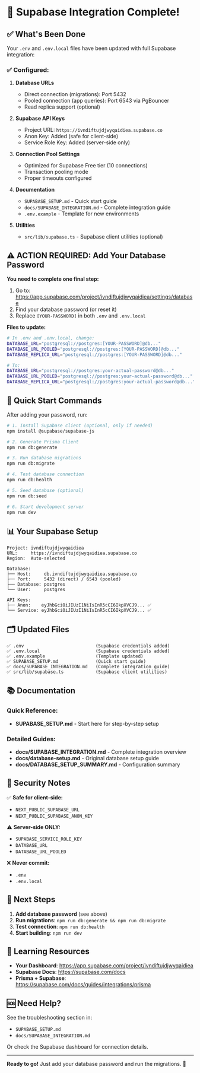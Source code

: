 # 🎉 Supabase Integration Complete!

## ✅ What's Been Done

Your `.env` and `.env.local` files have been updated with full Supabase integration:

### ✅ Configured:
1. **Database URLs**
   - Direct connection (migrations): Port 5432
   - Pooled connection (app queries): Port 6543 via PgBouncer
   - Read replica support (optional)

2. **Supabase API Keys**
   - Project URL: `https://ivndiftujdjwyqaidiea.supabase.co`
   - Anon Key: Added (safe for client-side)
   - Service Role Key: Added (server-side only)

3. **Connection Pool Settings**
   - Optimized for Supabase Free tier (10 connections)
   - Transaction pooling mode
   - Proper timeouts configured

4. **Documentation**
   - `SUPABASE_SETUP.md` - Quick start guide
   - `docs/SUPABASE_INTEGRATION.md` - Complete integration guide
   - `.env.example` - Template for new environments

5. **Utilities**
   - `src/lib/supabase.ts` - Supabase client utilities (optional)

## ⚠️ ACTION REQUIRED: Add Your Database Password

**You need to complete one final step:**

1. Go to: https://app.supabase.com/project/ivndiftujdjwyqaidiea/settings/database
2. Find your database password (or reset it)
3. Replace `[YOUR-PASSWORD]` in both `.env` and `.env.local`

**Files to update:**
```bash
# In .env and .env.local, change:
DATABASE_URL="postgresql://postgres:[YOUR-PASSWORD]@db..."
DATABASE_URL_POOLED="postgresql://postgres:[YOUR-PASSWORD]@db..."
DATABASE_REPLICA_URL="postgresql://postgres:[YOUR-PASSWORD]@db..."

# To:
DATABASE_URL="postgresql://postgres:your-actual-password@db..."
DATABASE_URL_POOLED="postgresql://postgres:your-actual-password@db..."
DATABASE_REPLICA_URL="postgresql://postgres:your-actual-password@db..."
```

## 🚀 Quick Start Commands

After adding your password, run:

```bash
# 1. Install Supabase client (optional, only if needed)
npm install @supabase/supabase-js

# 2. Generate Prisma Client
npm run db:generate

# 3. Run database migrations
npm run db:migrate

# 4. Test database connection
npm run db:health

# 5. Seed database (optional)
npm run db:seed

# 6. Start development server
npm run dev
```

## 📊 Your Supabase Setup

```
Project: ivndiftujdjwyqaidiea
URL:     https://ivndiftujdjwyqaidiea.supabase.co
Region:  Auto-selected

Database:
├── Host:     db.ivndiftujdjwyqaidiea.supabase.co
├── Port:     5432 (direct) / 6543 (pooled)
├── Database: postgres
└── User:     postgres

API Keys:
├── Anon:    eyJhbGciOiJIUzI1NiIsInR5cCI6IkpXVCJ9... ✅
└── Service: eyJhbGciOiJIUzI1NiIsInR5cCI6IkpXVCJ9... ✅
```

## 🗂️ Updated Files

```
✅ .env                           (Supabase credentials added)
✅ .env.local                     (Supabase credentials added)
✅ .env.example                   (Template updated)
✅ SUPABASE_SETUP.md              (Quick start guide)
✅ docs/SUPABASE_INTEGRATION.md   (Complete integration guide)
✅ src/lib/supabase.ts            (Supabase client utilities)
```

## 📚 Documentation

### Quick Reference:
- **SUPABASE_SETUP.md** - Start here for step-by-step setup

### Detailed Guides:
- **docs/SUPABASE_INTEGRATION.md** - Complete integration overview
- **docs/database-setup.md** - Original database setup guide
- **docs/DATABASE_SETUP_SUMMARY.md** - Configuration summary

## 🔐 Security Notes

✅ **Safe for client-side:**
- `NEXT_PUBLIC_SUPABASE_URL`
- `NEXT_PUBLIC_SUPABASE_ANON_KEY`

⚠️ **Server-side ONLY:**
- `SUPABASE_SERVICE_ROLE_KEY`
- `DATABASE_URL`
- `DATABASE_URL_POOLED`

❌ **Never commit:**
- `.env`
- `.env.local`

## 🎯 Next Steps

1. **Add database password** (see above)
2. **Run migrations**: `npm run db:generate && npm run db:migrate`
3. **Test connection**: `npm run db:health`
4. **Start building**: `npm run dev`

## 📖 Learning Resources

- **Your Dashboard**: https://app.supabase.com/project/ivndiftujdjwyqaidiea
- **Supabase Docs**: https://supabase.com/docs
- **Prisma + Supabase**: https://supabase.com/docs/guides/integrations/prisma

## 🆘 Need Help?

See the troubleshooting section in:
- `SUPABASE_SETUP.md`
- `docs/SUPABASE_INTEGRATION.md`

Or check the Supabase dashboard for connection details.

---

**Ready to go!** Just add your database password and run the migrations. 🚀
